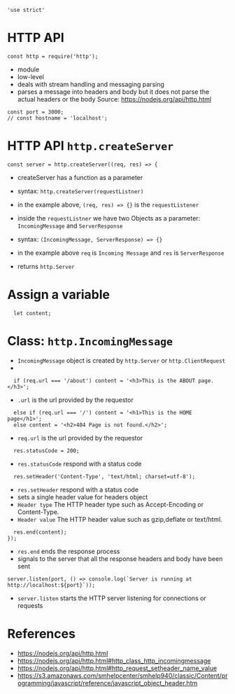 ```
'use strict'
```


# HTTP API
```
const http = require('http');
```
- module
- low-level
- deals with stream handling and messaging parsing
- parses a message into headers and body but it does not parse the actual headers or the body
Source: https://nodejs.org/api/http.html

```
const port = 3000;
// const hostname = 'localhost';
```
# HTTP API `http.createServer`
```
const server = http.createServer((req, res) => {
```
- createServer has a function as a parameter
- syntax: `http.createServer(requestListner)`
- in the example above, `(req, res) => {}` is the `requestListener`

- inside the `requestListner` we have two Objects as a parameter: `IncomingMessage` and `ServerResponse`
- syntax: `(IncomingMessage, ServerResponse) => {}`
- in the example above `req` is `Incoming Message` and `res` is `ServerResponse`

- returns `http.Server`

# Assign a variable
```
  let content;
```
# Class: `http.IncomingMessage`
- `IncomingMessage` object is created by `http.Server` or `http.ClientRequest`
-

```
  if (req.url === '/about') content = '<h3>This is the ABOUT page.</h3>';
```
- `.url` is the url provided by the requestor
```
  else if (req.url === '/') content = '<h1>This is the HOME page</h1>';
  else content = '<h2>404 Page is not found.</h2>';
```
- `req.url` is the url provided by the requestor
```
  res.statusCode = 200;
```
- `res.statusCode` respond with a status code
```
  res.setHeader('Content-Type', 'text/html; charset=utf-8');
```
- `res.setHeader` respond with a status code
- sets a single header value for headers object
- `Header type`	The HTTP header type such as Accept-Encoding or Content-Type.
- `Header value`	The HTTP header value such as gzip,deflate or text/html.
```
  res.end(content);
});
```
- `res.end` ends the response process
- signals to the server that all the response headers and body have been sent
```
server.listen(port, () => console.log(`Server is running at http://localhost:${port}`));
```
- `server.listen` starts the HTTP server listening for connections or requests

# References
- https://nodejs.org/api/http.html
- https://nodejs.org/api/http.html#http_class_http_incomingmessage
- https://nodejs.org/api/http.html#http_request_setheader_name_value
- https://s3.amazonaws.com/smhelpcenter/smhelp940/classic/Content/programming/javascript/reference/javascript_object_header.htm